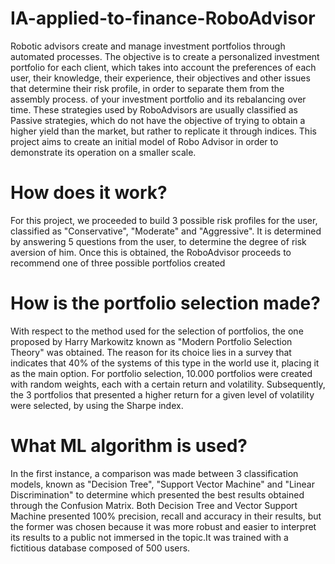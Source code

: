 # IA-applied-to-finance-RoboAdvisor

Robotic advisors create and manage investment portfolios through automated processes. The objective is to create a personalized investment portfolio for each client, which takes into account the preferences of each user, their knowledge, their experience, their objectives and other issues that determine their risk profile, in order to separate them from the assembly process. of your investment portfolio and its rebalancing over time. These strategies used by RoboAdvisors are usually classified as Passive strategies, which do not have the objective of trying to obtain a higher yield than the market, but rather to replicate it through indices.
This project aims to create an initial model of Robo Advisor in order to demonstrate its operation on a smaller scale.


# How does it work?
For this project, we proceeded to build 3 possible risk profiles for the user, classified as "Conservative", "Moderate" and "Aggressive". It is determined by answering 5 questions from the user, to determine the degree of risk aversion of him. Once this is obtained, the RoboAdvisor proceeds to recommend one of three possible portfolios created

# How is the portfolio selection made?
With respect to the method used for the selection of portfolios, the one proposed by Harry Markowitz known as "Modern Portfolio Selection Theory" was obtained. The reason for its choice lies in a survey that indicates that 40% of the systems of this type in the world use it, placing it as the main option.
For portfolio selection, 10.000 portfolios were created with random weights, each with a certain return and volatility. Subsequently, the 3 portfolios that presented a higher return for a given level of volatility were selected, by using the Sharpe index.

# What ML algorithm is used?
In the first instance, a comparison was made between 3 classification models, known as "Decision Tree", "Support Vector Machine" and "Linear Discrimination" to determine which presented the best results obtained through the Confusion Matrix. Both Decision Tree and Vector Support Machine presented 100% precision, recall and accuracy in their results, but the former was chosen because it was more robust and easier to interpret its results to a public not immersed in the topic.It was trained with a fictitious database composed of 500 users.